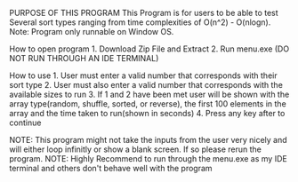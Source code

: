 PURPOSE OF THIS PROGRAM
This Program is for users to be able to test Several sort types ranging from time complexities of O(n^2) - O(nlogn). 
Note: Program only runnable on Window OS.

How to open program
    1. Download Zip File and Extract
    2. Run menu.exe (DO NOT RUN THROUGH AN IDE TERMINAL)

How to use
    1. User must enter a valid number that corresponds with their sort type 
    2. User must also enter a valid number that corresponds with the available sizes to run
    3. If 1 and 2 have been met user will be shown with the array type(random, shuffle, sorted, or reverse), the first 100 elements in the array and the time taken to run(shown in seconds)
    4. Press any key after to continue

NOTE: This program might not take the inputs from the user very nicely and will either loop infinitly or show a blank screen. If so please rerun the program.
NOTE: Highly Recommend to run through the menu.exe as my IDE terminal and others don't behave well with the program
